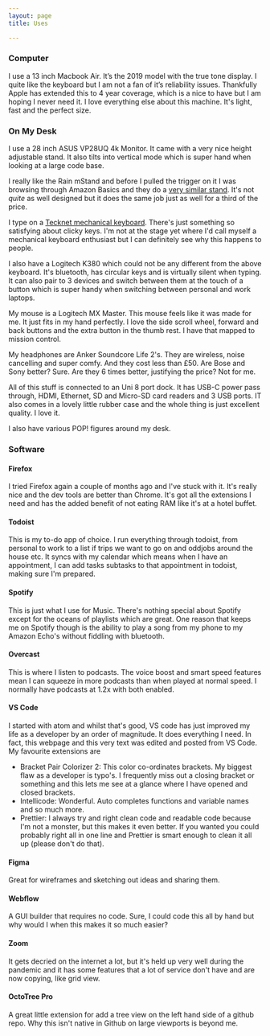 ```yaml
---
layout: page
title: Uses

---
```

### Computer

I use a 13 inch Macbook Air. It’s the 2019 model with the true tone display. I quite like the keyboard but I am not a fan of it’s reliability issues. Thankfully Apple has extended this to 4 year coverage, which is a nice to have but I am hoping I never need it. I love everything else about this machine. It's light, fast and the perfect size.

### On My Desk

I use a 28 inch ASUS VP28UQ 4k Monitor. It came with a very nice height adjustable stand. It also tilts into vertical mode which is super hand when looking at a large code base. 

I really like the Rain mStand and before I pulled the trigger on it I was browsing through Amazon Basics and they do a [very similar stand](https://www.amazon.co.uk/dp/B00WRDS0AU/ref=twister_B014HAMLEG?_encoding=UTF8&psc=1). It's not _quite_ as well designed but it does the same job just as well for a third of the price. 

I type on a [Tecknet mechanical keyboard](https://www.amazon.co.uk/TeckNet-Mechanical-Keyboard-Anti-ghosting-Aluminum/dp/B010IIKHBK/ref=sr_1_2?crid=2BXC2T3X6GB7&dchild=1&keywords=tecknet+keyboard&qid=1588105939&s=computers&sprefix=tecknet+%2Ccomputers%2C162&sr=1-2). There's just something so satisfying about clicky keys. I'm not at the stage yet where I'd call myself a mechanical keyboard enthusiast but I can definitely see why this happens to people.

I also have a Logitech K380 which could not be any different from the above keyboard. It's bluetooth, has circular keys and is virtually silent when typing. It can also pair to 3 devices and switch between them at the touch of a button which is super handy when switching between personal and work laptops.  

My mouse is a Logitech MX Master. This mouse feels like it was made for me. It just fits in my hand perfectly. I love the side scroll wheel, forward and back buttons and the extra button in the thumb rest. I have that mapped to mission control. 

My headphones are Anker Soundcore Life 2's. They are wireless, noise cancelling and super comfy. And they cost less than £50. Are Bose and Sony better? Sure. Are they 6 times better, justifying the price? Not for me. 

All of this stuff is connected to an Uni 8 port dock. It has USB-C power pass through, HDMI, Ethernet, SD and Micro-SD card readers and 3 USB ports. IT also comes in a lovely little rubber case and the whole thing is just excellent quality. I love it. 

I also have various POP! figures around my desk.

### Software

#### Firefox

I tried Firefox again a couple of months ago and I've stuck with it. It's really nice and the dev tools are better than Chrome. It's got all the extensions I need and has the added benefit of not eating RAM like it's at a hotel buffet. 

#### Todoist

This is my to-do app of choice. I run everything through todoist, from personal to work to a list if trips we want to go on and oddjobs around the house etc. It syncs with my calendar which means when I have an appointment, I can add tasks subtasks to that appointment in todoist, making sure I'm prepared. 

#### Spotify

This is just what I use for Music. There's nothing special about Spotify except for the oceans of playlists which are great. One reason that keeps me on Spotify though is the ability to play a song from my phone to my Amazon Echo's without fiddling with bluetooth. 

#### Overcast

This is where I listen to podcasts. The voice boost and smart speed features mean I can squeeze in more podcasts than when played at normal speed. I normally have podcasts at 1.2x with both enabled. 

#### VS Code

I started with atom and whilst that's good, VS code has just improved my life as a developer by an order of magnitude. It does everything I need. In fact, this webpage and this very text was edited and posted from VS Code. My favourite extensions are

* Bracket Pair Colorizer 2: This color co-ordinates brackets. My biggest flaw as a developer is typo's. I frequently miss out a closing bracket or something and this lets me see at a glance where I have opened and closed brackets.
* Intellicode: Wonderful. Auto completes functions and variable names and so much more.
* Prettier: I always try and right clean code and readable code because I'm not a monster, but this makes it even better. If you wanted you could probably right all in one line and Prettier is smart enough to clean it all up (please don't do that).

#### Figma

Great for wireframes and sketching out ideas and sharing them.

#### Webflow

A GUI builder that requires no code. Sure, I could code this all by hand but why would I when this makes it so much easier?

#### Zoom

It gets decried on the internet a lot, but it's held up very well during the pandemic and it has some features that a lot of service don't have and are now copying, like grid view.

#### OctoTree Pro

A great little extension for add a tree view on the left hand side of a github repo. Why this isn't native in Github on large viewports is beyond me.